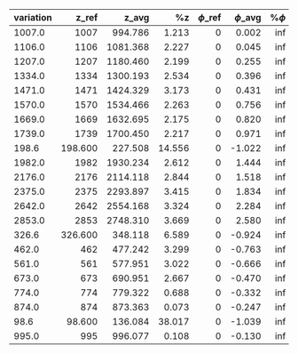 | variation	| z_ref	| z_avg	| %z	| $\phi$\_ref	| $\phi$\_avg	| %$\phi$	|
| :-	| -:	| -:	| -:	| -:	| -:	| -:	|
| 1007.0	| 1007	| 994.786	| 1.213	| 0	| 0.002	| inf	|
| 1106.0	| 1106	| 1081.368	| 2.227	| 0	| 0.045	| inf	|
| 1207.0	| 1207	| 1180.460	| 2.199	| 0	| 0.255	| inf	|
| 1334.0	| 1334	| 1300.193	| 2.534	| 0	| 0.396	| inf	|
| 1471.0	| 1471	| 1424.329	| 3.173	| 0	| 0.431	| inf	|
| 1570.0	| 1570	| 1534.466	| 2.263	| 0	| 0.756	| inf	|
| 1669.0	| 1669	| 1632.695	| 2.175	| 0	| 0.820	| inf	|
| 1739.0	| 1739	| 1700.450	| 2.217	| 0	| 0.971	| inf	|
| 198.6	| 198.600	| 227.508	| 14.556	| 0	| -1.022	| inf	|
| 1982.0	| 1982	| 1930.234	| 2.612	| 0	| 1.444	| inf	|
| 2176.0	| 2176	| 2114.118	| 2.844	| 0	| 1.518	| inf	|
| 2375.0	| 2375	| 2293.897	| 3.415	| 0	| 1.834	| inf	|
| 2642.0	| 2642	| 2554.168	| 3.324	| 0	| 2.284	| inf	|
| 2853.0	| 2853	| 2748.310	| 3.669	| 0	| 2.580	| inf	|
| 326.6	| 326.600	| 348.118	| 6.589	| 0	| -0.924	| inf	|
| 462.0	| 462	| 477.242	| 3.299	| 0	| -0.763	| inf	|
| 561.0	| 561	| 577.951	| 3.022	| 0	| -0.666	| inf	|
| 673.0	| 673	| 690.951	| 2.667	| 0	| -0.470	| inf	|
| 774.0	| 774	| 779.322	| 0.688	| 0	| -0.332	| inf	|
| 874.0	| 874	| 873.363	| 0.073	| 0	| -0.247	| inf	|
| 98.6	| 98.600	| 136.084	| 38.017	| 0	| -1.039	| inf	|
| 995.0	| 995	| 996.077	| 0.108	| 0	| -0.130	| inf	|
